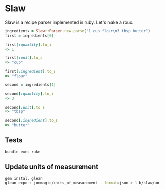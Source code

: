 # Slaw

Slaw is a recipe parser implemented in ruby. Let's make a roux.

```ruby
ingredients = Slaw::Parser.new.parse("1 cup flour\n3 tbsp butter")
first = ingredients[0]

first[:quantity].to_i
=> 1

first[:unit].to_s
=> "cup"

first[:ingredient].to_s
=> "flour"

second = ingredients[1]

second[:quantity].to_i
=> 3

second[:unit].to_s
=> "tbsp"

second[:ingredient].to_s
=> "butter"
```

## Tests

```bash
bundle exec rake
```

## Update units of measurement

```bash
gem install glean
glean export jonmagic/units_of_measurement --format=json > lib/slaw/units
```

